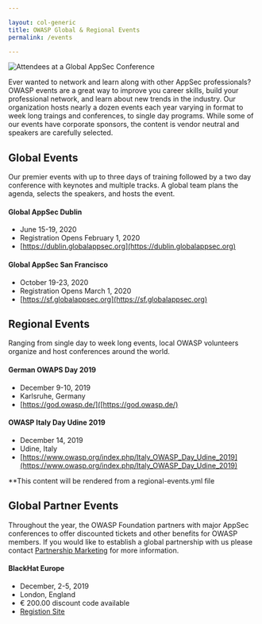 ```yaml
---

layout: col-generic
title: OWASP Global & Regional Events
permalink: /events

---
```

<img src="/assets/images/web/events_header.png" alt="Attendees at a Global AppSec Conference">

Ever wanted to network and learn along with other AppSec professionals? OWASP events are a great way to improve you career skills, build your professional network, and learn about new trends in the industry. Our organization hosts nearly a dozen events each year varying in format to week long traings and conferences, to single day programs. While some of our events have corporate sponsors, the content is vendor neutral and speakers are carefully selected.

## Global Events

Our premier events with up to three days of training followed by a two day conference with keynotes and multiple tracks. A global team plans the agenda, selects the speakers, and hosts the event.

#### Global AppSec Dublin
- June 15-19, 2020
- Registration Opens February 1, 2020
- [https://dublin.globalappsec.org](https://dublin.globalappsec.org)

#### Global AppSec San Francisco
- October 19-23, 2020
- Registration Opens March 1, 2020
- [https://sf.globalappsec.org](https://sf.globalappsec.org)

## Regional Events

Ranging from single day to week long events, local OWASP volunteers organize and host conferences around the world. 

#### German OWAPS Day 2019
- December 9-10, 2019
- Karlsruhe, Germany
- [https://god.owasp.de/]([https://god.owasp.de/)

#### OWASP Italy Day Udine 2019
- December 14, 2019
- Udine, Italy
- [https://www.owasp.org/index.php/Italy_OWASP_Day_Udine_2019](https://www.owasp.org/index.php/Italy_OWASP_Day_Udine_2019)

**This content will be rendered from a regional-events.yml file

## Global Partner Events

Throughout the year, the OWASP Foundation partners with major AppSec conferences to offer discounted tickets and other benefits for OWASP members. If you would like to establish a global partnership with us please contact [Partnership Marketing](mailto:lisa.jones@owasp.com?subject=Partnership%20Marketing) for more information.

#### BlackHat Europe
- December, 2-5, 2019
- London, England
- € 200.00 discount code available
- [Registion Site](https://www.blackhat.com/eu-19/?_mc=sem_x_bheur_le_tsnr_bheu_x_goog_x-BHEU2019Beu&ppc=y&kw=x&gclid=EAIaIQobChMI7M7t_9im5QIVAj0MCh1kDAAlEAAYASAAEgK18vD_BwE)
